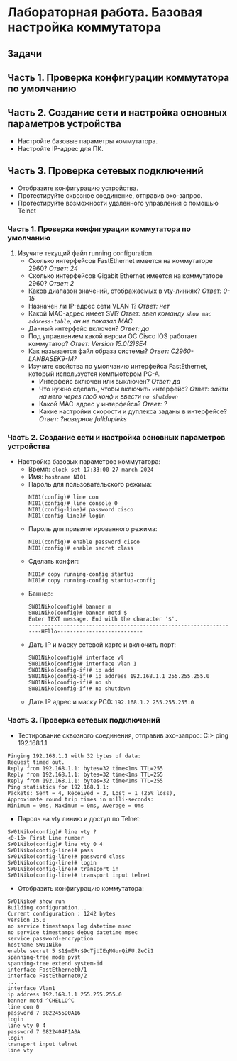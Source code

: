 # Лабораторная работа. Базовая настройка коммутатора

## Задачи
## Часть 1. Проверка конфигурации коммутатора по умолчанию

## Часть 2. Создание сети и настройка основных параметров устройства

- Настройте базовые параметры коммутатора.
- Настройте IP-адрес для ПК.

## Часть 3. Проверка сетевых подключений

- Отобразите конфигурацию устройства.
- Протестируйте сквозное соединение, отправив эхо-запрос.
- Протестируйте возможности удаленного управления с помощью Telnet


### Часть 1. Проверка конфигурации коммутатора по умолчанию

1. Изучите текущий файл running configuration.
   - Сколько интерфейсов FastEthernet имеется на коммутаторе 2960? *Ответ: 24*
   - Сколько интерфейсов Gigabit Ethernet имеется на коммутаторе 2960? *Ответ: 2*
   - Каков диапазон значений, отображаемых в vty-линиях? *Ответ: 0-15*
   - Назначен ли IP-адрес сети VLAN 1? *Ответ: нет*
   - Какой MAC-адрес имеет SVI? *Ответ: ввел команду `show mac address-table`, он не показал MAC*
   - Данный интерфейс включен? *Ответ: да*
   - Под управлением какой версии ОС Cisco IOS работает коммутатор? *Ответ: Version 15.0(2)SE4*
   - Как называется файл образа системы? *Ответ: C2960-LANBASEK9-M?*
   - Изучите свойства по умолчанию интерфейса FastEthernet, который используется компьютером PC-A.
     - Интерфейс включен или выключен? *Ответ: да*
     - Что нужно сделать, чтобы включить интерфейс? *Ответ: зайти на него через глоб конф и ввести `no shutdown`*
     - Какой MAC-адрес у интерфейса? *Ответ: ?*
     - Какие настройки скорости и дуплекса заданы в интерфейсе? *Ответ: ?наверное fulldupleks*

### Часть 2. Создание сети и настройка основных параметров устройства

- Настройка базовых параметров коммутатора:
  - Время: `clock set 17:33:00 27 march 2024`
  - Имя: `hostname NI01`
  - Пароль для пользовательского режима:
    ```
    NI01(config)# line con
    NI01(config)# line console 0
    NI01(config-line)# password cisco
    NI01(config-line)# login
    ```
  - Пароль для привилегированного режима:
    ```
    NI01(config)# enable password cisco
    NI01(config)# enable secret class
    ```
  - Сделать конфиг:
    ```
    NI01# copy running-config startup
    NI01# copy running-config startup-config
    ```
  - Баннер:
    ```
    SW01Niko(config)# banner m
    SW01Niko(config)# banner motd $
    Enter TEXT message. End with the character '$'.
    -------------------------------------------------------------------HEllo---------------------------
    ```
  - Дать IP и маску сетевой карте и включить порт:
    ```
    SW01Niko(config)# interface vl
    SW01Niko(config)# interface vlan 1
    SW01Niko(config-if)# ip add
    SW01Niko(config-if)# ip address 192.168.1.1 255.255.255.0
    SW01Niko(config-if)# no sh
    SW01Niko(config-if)# no shutdown
    ```
  - Дать IP адрес и маску PC0: `192.168.1.2 255.255.255.0`

### Часть 3. Проверка сетевых подключений

- Тестирование сквозного соединения, отправив эхо-запрос:
C:> ping 192.168.1.1
```
Pinging 192.168.1.1 with 32 bytes of data:
Request timed out.
Reply from 192.168.1.1: bytes=32 time<1ms TTL=255
Reply from 192.168.1.1: bytes=32 time<1ms TTL=255
Reply from 192.168.1.1: bytes=32 time<1ms TTL=255
Ping statistics for 192.168.1.1:
Packets: Sent = 4, Received = 3, Lost = 1 (25% loss),
Approximate round trip times in milli-seconds:
Minimum = 0ms, Maximum = 0ms, Average = 0ms
```

- Пароль на vty линию и доступ по Telnet:
```
SW01Niko(config)# line vty ?
<0-15> First Line number
SW01Niko(config)# line vty 0 4
SW01Niko(config-line)# pass
SW01Niko(config-line)# password class
SW01Niko(config-line)# login
SW01Niko(config-line)# transport in
SW01Niko(config-line)# transport input telnet
```


- Отобразить конфигурацию коммутатора:
```
SW01Niko# show run
Building configuration...
Current configuration : 1242 bytes
version 15.0
no service timestamps log datetime msec
no service timestamps debug datetime msec
service password-encryption
hostname SW01Niko
enable secret 5 $1$mERr$9cTjUIEqNGurQiFU.ZeCi1
spanning-tree mode pvst
spanning-tree extend system-id
interface FastEthernet0/1
interface FastEthernet0/2
...
interface Vlan1
ip address 192.168.1.1 255.255.255.0
banner motd ^CHELLO^C
line con 0
password 7 0822455D0A16
login
line vty 0 4
password 7 0822404F1A0A
login
transport input telnet
line vty
```













